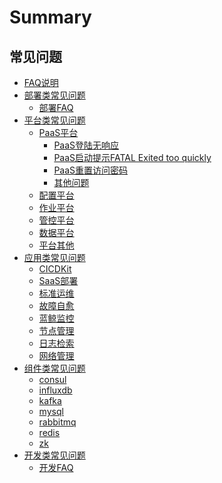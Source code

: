 # Summary

## 常见问题
* [FAQ说明](README.md)
* [部署类常见问题]()
    * [部署FAQ](部署/deploy.md)
* [平台类常见问题]()
    * [PaaS平台]()
        * [PaaS登陆无响应](平台/PaaS平台/faq1.md)
        * [PaaS启动提示FATAL Exited too quickly](平台/PaaS平台/faq2.md)
        * [PaaS重置访问密码](平台/PaaS平台/faq3.md)
        * [其他问题](平台/PaaS平台/other.md)
    * [配置平台](平台/配置平台/cmdb.md)
    * [作业平台](平台/作业平台/job.md)
    * [管控平台](平台/管控平台/gse.md)
    * [数据平台](平台/数据平台/bkdata.md)
    * [平台其他](平台/平台其他/platform_other.md)
* [应用类常见问题]()
    * [CICDKit](SaaS/bk_cicdkit.md)
    * [SaaS部署](SaaS/bk_saas_deploy.md)
    * [标准运维](SaaS/bk_gcloud.md)
    * [故障自愈](SaaS/bk_fta_solutions.md)
    * [蓝鲸监控](SaaS/bk_monitor.md)
    * [节点管理](SaaS/bk_nodeman.md)
    * [日志检索](SaaS/bk_log_search.md)
    * [网络管理](SaaS/bk_network.md)
* [组件类常见问题]()
    * [consul](组件/consul.md)
    * [influxdb](组件/influxdb.md)
    * [kafka](组件/kafka.md)
    * [mysql](组件/mysql.md)
    * [rabbitmq](组件/rabbitmq.md)
    * [redis](组件/redis.md)
    * [zk](组件/zk.md)
* [开发类常见问题]()
    * [开发FAQ](开发/dev.md)
